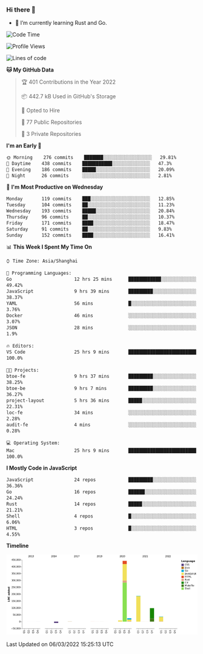 ### Hi there 👋

- 🌱 I’m currently learning Rust and Go.

<!--START_SECTION:waka-->
![Code Time](http://img.shields.io/badge/Code%20Time-291%20hrs%2019%20mins-blue)

![Profile Views](http://img.shields.io/badge/Profile%20Views-0-blue)

![Lines of code](https://img.shields.io/badge/From%20Hello%20World%20I%27ve%20Written-795%20Thousand%20lines%20of%20code-blue)

**🐱 My GitHub Data** 

> 🏆 401 Contributions in the Year 2022
 > 
> 📦 442.7 kB Used in GitHub's Storage 
 > 
> 💼 Opted to Hire
 > 
> 📜 77 Public Repositories 
 > 
> 🔑 3 Private Repositories  
 > 
**I'm an Early 🐤** 

```text
🌞 Morning    276 commits    ███████░░░░░░░░░░░░░░░░░░   29.81% 
🌆 Daytime    438 commits    ███████████░░░░░░░░░░░░░░   47.3% 
🌃 Evening    186 commits    █████░░░░░░░░░░░░░░░░░░░░   20.09% 
🌙 Night      26 commits     ░░░░░░░░░░░░░░░░░░░░░░░░░   2.81%

```
📅 **I'm Most Productive on Wednesday** 

```text
Monday       119 commits    ███░░░░░░░░░░░░░░░░░░░░░░   12.85% 
Tuesday      104 commits    ██░░░░░░░░░░░░░░░░░░░░░░░   11.23% 
Wednesday    193 commits    █████░░░░░░░░░░░░░░░░░░░░   20.84% 
Thursday     96 commits     ██░░░░░░░░░░░░░░░░░░░░░░░   10.37% 
Friday       171 commits    ████░░░░░░░░░░░░░░░░░░░░░   18.47% 
Saturday     91 commits     ██░░░░░░░░░░░░░░░░░░░░░░░   9.83% 
Sunday       152 commits    ████░░░░░░░░░░░░░░░░░░░░░   16.41%

```


📊 **This Week I Spent My Time On** 

```text
⌚︎ Time Zone: Asia/Shanghai

💬 Programming Languages: 
Go                       12 hrs 25 mins      ████████████░░░░░░░░░░░░░   49.42% 
JavaScript               9 hrs 39 mins       █████████░░░░░░░░░░░░░░░░   38.37% 
YAML                     56 mins             █░░░░░░░░░░░░░░░░░░░░░░░░   3.76% 
Docker                   46 mins             ░░░░░░░░░░░░░░░░░░░░░░░░░   3.07% 
JSON                     28 mins             ░░░░░░░░░░░░░░░░░░░░░░░░░   1.9%

🔥 Editors: 
VS Code                  25 hrs 9 mins       █████████████████████████   100.0%

🐱‍💻 Projects: 
btoe-fe                  9 hrs 37 mins       █████████░░░░░░░░░░░░░░░░   38.25% 
btoe-be                  9 hrs 7 mins        █████████░░░░░░░░░░░░░░░░   36.27% 
project-layout           5 hrs 36 mins       █████░░░░░░░░░░░░░░░░░░░░   22.31% 
loc-fe                   34 mins             ░░░░░░░░░░░░░░░░░░░░░░░░░   2.28% 
audit-fe                 4 mins              ░░░░░░░░░░░░░░░░░░░░░░░░░   0.28%

💻 Operating System: 
Mac                      25 hrs 9 mins       █████████████████████████   100.0%

```

**I Mostly Code in JavaScript** 

```text
JavaScript               24 repos            █████████░░░░░░░░░░░░░░░░   36.36% 
Go                       16 repos            ██████░░░░░░░░░░░░░░░░░░░   24.24% 
Rust                     14 repos            █████░░░░░░░░░░░░░░░░░░░░   21.21% 
Shell                    4 repos             █░░░░░░░░░░░░░░░░░░░░░░░░   6.06% 
HTML                     3 repos             █░░░░░░░░░░░░░░░░░░░░░░░░   4.55%

```


**Timeline**

![Chart not found](https://raw.githubusercontent.com/elton/elton/main/charts/bar_graph.png) 


 Last Updated on 06/03/2022 15:25:13 UTC
<!--END_SECTION:waka-->

<!--
**elton/elton** is a ✨ _special_ ✨ repository because its `README.md` (this file) appears on your GitHub profile.

Here are some ideas to get you started:

- 🔭 I’m currently working on ...
- 🌱 I’m currently learning ...
- 👯 I’m looking to collaborate on ...
- 🤔 I’m looking for help with ...
- 💬 Ask me about ...
- 📫 How to reach me: ...
- 😄 Pronouns: ...
- ⚡ Fun fact: ...
-->
